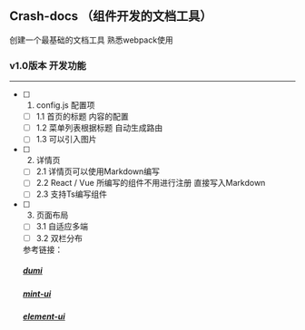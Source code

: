 ## Crash-docs （组件开发的文档工具）
创建一个最基础的文档工具 熟悉webpack使用

### v1.0版本 开发功能
----
- [ ] 1. config.js 配置项
  - [ ] 1.1 首页的标题 内容的配置 
  - [ ] 1.2 菜单列表根据标题 自动生成路由
  - [ ] 1.3 可以引入图片
- [ ] 2. 详情页
  - [ ] 2.1 详情页可以使用Markdown编写
  - [ ] 2.2 React / Vue 所编写的组件不用进行注册 直接写入Markdown
  - [ ] 2.3 支持Ts编写组件
- [ ] 3. 页面布局 
  - [ ] 3.1 自适应多端 
  - [ ] 3.2 双栏分布 
  
  参考链接：
  ##### [dumi](https://d.umijs.org/zh-CN)
  ##### [mint-ui](https://github.com/ElemeFE/mint-ui)
  ##### [element-ui](https://github.com/ElemeFE/element)

